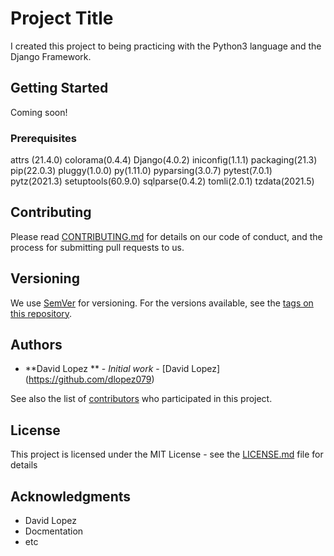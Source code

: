 # Project Title

I created this project to being practicing with the Python3 language and the Django Framework.  

## Getting Started

Coming soon!

### Prerequisites

attrs (21.4.0)
colorama(0.4.4)
Django(4.0.2)
iniconfig(1.1.1)
packaging(21.3)
pip(22.0.3)
pluggy(1.0.0)
py(1.11.0)
pyparsing(3.0.7)
pytest(7.0.1)
pytz(2021.3)
setuptools(60.9.0)
sqlparse(0.4.2)
tomli(2.0.1)
tzdata(2021.5)


## Contributing

Please read [CONTRIBUTING.md](https://gist.github.com/PurpleBooth/b24679402957c63ec426) for details on our code of conduct, and the process for submitting pull requests to us.

## Versioning

We use [SemVer](http://semver.org/) for versioning. For the versions available, see the [tags on this repository](https://github.com/your/project/tags). 

## Authors

* **David Lopez ** - *Initial work* - [David Lopez] (https://github.com/dlopez079)

See also the list of [contributors](https://github.com/dlopez079/DjangoWebProject1/contributors) who participated in this project.

## License

This project is licensed under the MIT License - see the [LICENSE.md](LICENSE.md) file for details

## Acknowledgments

* David Lopez
* Docmentation
* etc


